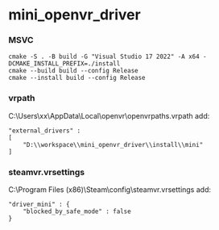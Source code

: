 # mini_openvr_driver
### MSVC
```
cmake -S . -B build -G "Visual Studio 17 2022" -A x64 -DCMAKE_INSTALL_PREFIX=./install
cmake --build build --config Release
cmake --install build --config Release
```

### vrpath
C:\Users\xx\AppData\Local\openvr\openvrpaths.vrpath
add:
```
"external_drivers" : 
[
    "D:\\workspace\\mini_openvr_driver\\install\\mini"
]
```

### steamvr.vrsettings
C:\Program Files (x86)\Steam\config\steamvr.vrsettings
add:
```
"driver_mini" : {
    "blocked_by_safe_mode" : false
}
```
